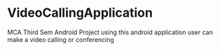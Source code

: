 # VideoCallingApplication
MCA Third Sem Android Project 
using this android application user can make a video calling or conferencing 
